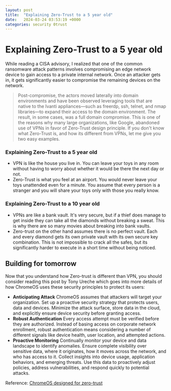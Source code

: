```yaml
---
layout: post
title:  "Explaining Zero-Trust to a 5 year old"
date:   2024-03-24 03:53:19 +0000
categories: security 0trust  
---
```

# Explaining Zero-Trust to a 5 year old
While reading a CISA advisory, I realized that one of the common ransomware attack patterns involves compromising an edge network device to gain access to a private internal network. Once an attacker gets in, it gets significantly easier to compromise the remaining devices on the network. 
> Post-compromise, the actors moved laterally into domain environments and have been observed leveraging tools that are native to the Ivanti appliances—such as freerdp, ssh, telnet, and nmap libraries—to expand their access to the domain environment. The result, in some cases, was a full domain compromise.
This is one of the reasons why many large organizations, like Google, abandoned use of VPNs in favor of Zero-Trust design principle.
If you don't know what Zero-Trust is, and how its different from VPNs, let me give you two easy examples.
### Explaining Zero-Trust to a 5 year old
* VPN is like the house you live in. You can leave your toys in any room without having to worry about whether it would be there the next day or not.
* Zero-Trust is what you feel at an airport. You would never leave your toys unattended even for a minute. You assume that every person is a stranger and you will share your toys only with those you really know.
### Explaining Zero-Trust to a 10 year old
* VPNs are like a bank vault. It's very secure, but if a thief does manage to get inside they can take all the diamonds without breaking a sweat. This is why there are so many movies about breaking into bank vaults. 
* Zero-trust on the other hand assumes there is no perfect vault. Each and every diamond gets its own private vault with its own secure key combination. This is not impossible to crack all the safes, but its significantly harder to execute in a short time without being noticed. 
## Building for tomorrow
Now that you understand how Zero-trust is different than VPN, you should consider reading this post by Tony Ureche which goes into more details of how ChromeOS uses these security principles to protect its users:
* **Anticipating Attack** ChromeOS assumes that attackers will target your organization. Set up a proactive security strategy that protects users, data and devices. Minimize the attack surface, store data in the cloud, and explicitly ensure device security before granting access.
* **Robust Authentication** Every access attempt must be verified before they are authorized. Instead of basing access on corporate network enrollment, robust authentication means considering a number of different signals like device health, user location, and attempted actions.
* **Proactive Monitoring** Continually monitor your device and data landscape to identify anomalies. Ensure complete visibility over sensitive data, where it originates, how it moves across the network, and who has access to it. Collect insights into device usage, application behaviors, and emerging threats. Use this data to proactively adjust policies, address vulnerabilities, and respond quickly to potential attacks.

Reference: [ChromeOS designed for zero-trust](https://cloud.google.com/blog/products/chrome-enterprise/chromeos-the-platform-designed-for-zero-trust-security)

